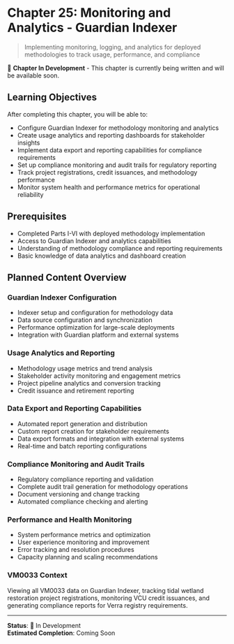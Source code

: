 # Chapter 25: Monitoring and Analytics - Guardian Indexer

> Implementing monitoring, logging, and analytics for deployed methodologies to track usage, performance, and compliance

🚧 **Chapter In Development** - This chapter is currently being written and will be available soon.

## Learning Objectives

After completing this chapter, you will be able to:

- Configure Guardian Indexer for methodology monitoring and analytics
- Create usage analytics and reporting dashboards for stakeholder insights
- Implement data export and reporting capabilities for compliance requirements
- Set up compliance monitoring and audit trails for regulatory reporting
- Track project registrations, credit issuances, and methodology performance
- Monitor system health and performance metrics for operational reliability

## Prerequisites

- Completed Parts I-VI with deployed methodology implementation
- Access to Guardian Indexer and analytics capabilities
- Understanding of methodology compliance and reporting requirements
- Basic knowledge of data analytics and dashboard creation

## Planned Content Overview

### Guardian Indexer Configuration
- Indexer setup and configuration for methodology data
- Data source configuration and synchronization
- Performance optimization for large-scale deployments
- Integration with Guardian platform and external systems

### Usage Analytics and Reporting
- Methodology usage metrics and trend analysis
- Stakeholder activity monitoring and engagement metrics
- Project pipeline analytics and conversion tracking
- Credit issuance and retirement reporting

### Data Export and Reporting Capabilities
- Automated report generation and distribution
- Custom report creation for stakeholder requirements
- Data export formats and integration with external systems
- Real-time and batch reporting configurations

### Compliance Monitoring and Audit Trails
- Regulatory compliance reporting and validation
- Complete audit trail generation for methodology operations
- Document versioning and change tracking
- Automated compliance checking and alerting

### Performance and Health Monitoring
- System performance metrics and optimization
- User experience monitoring and improvement
- Error tracking and resolution procedures
- Capacity planning and scaling recommendations

### VM0033 Context
Viewing all VM0033 data on Guardian Indexer, tracking tidal wetland restoration project registrations, monitoring VCU credit issuances, and generating compliance reports for Verra registry requirements.

---

**Status**: 🚧 In Development  
**Estimated Completion**: Coming Soon